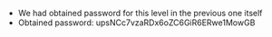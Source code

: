- We had obtained password for this level in the previous one itself
- Obtained password: upsNCc7vzaRDx6oZC6GiR6ERwe1MowGB